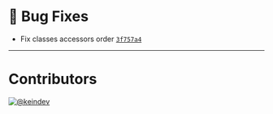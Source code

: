 # :bug: Bug Fixes

- Fix classes accessors order [`3f757a4`](https://github.com/tagproject/ts-package-shared-config/commit/3f757a4ee8b3aab7b4be100bee129f38b4924b66)

---

# Contributors

[![@keindev](https://avatars.githubusercontent.com/u/4527292?v=4&s=40)](https://github.com/keindev)
